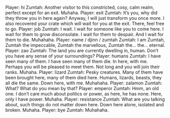 Player: hi
Zumtah: Another visitor to this constricted, cosy, calm realm, perfect except for an exit. Muhaha.
Player: exit
Zumtah: It’s you, why did they throw you in here again? Anyway, I will just transform you once more. I also recovered your crate which will wait for you at the exit. There, feel free to go.
Player: job
Zumtah: I wait. I wait for someone like you to come here. I wait for them to grow disconsolate. I wait for them to despair. And I wait for them to die. Muhahaha.
Player: name / djinn / zumtah
Zumtah: I am Zumtah, Zumtah the impeccable, Zumtah the marvellous, Zumtah the… the… eternal.
Player: zao
Zumtah: The land you are currently dwelling in, human. Don’t you have any sense of your surroundings?
Player: humans
Zumtah: I have seen many of them. I have seen many of them die. In here, with me. Perhaps you will be pleased to meet them. Not long and you will join their ranks. Muhaha.
Player: lizard
Zumtah: Pesky creatures. Many of them have been brought here, many of them died here. Humans, lizards, beasts, they all die the same. Down here, with me. Muhahaha.
Player: zalamon
Zumtah: What? What do you mean by that?
Player: emperor
Zumtah: Hmm, an old one. I don’t care much about politics or power, as here, he has none. Here, only I have power. Muhaha.
Player: resistance
Zumtah: What are you talking about, such things do not matter down here. Down here alone, isolated and broken. Muhaha.
Player: bye
Zumtah: Muhahaha.